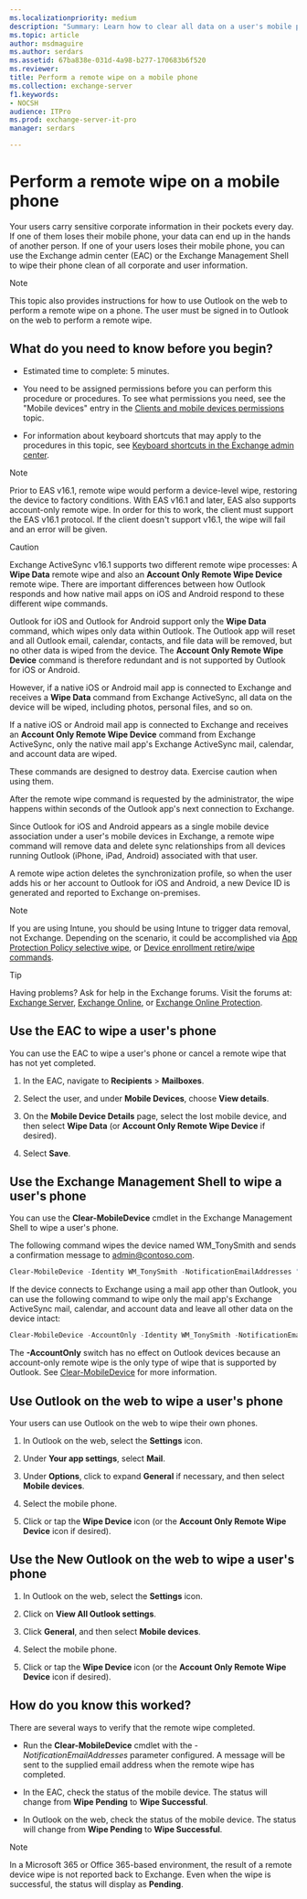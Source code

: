 ```yaml
---
ms.localizationpriority: medium
description: "Summary: Learn how to clear all data on a user's mobile phone in the Exchange admin center."
ms.topic: article
author: msdmaguire
ms.author: serdars
ms.assetid: 67ba838e-031d-4a98-b277-170683b6f520
ms.reviewer: 
title: Perform a remote wipe on a mobile phone
ms.collection: exchange-server
f1.keywords:
- NOCSH
audience: ITPro
ms.prod: exchange-server-it-pro
manager: serdars

---
```


# Perform a remote wipe on a mobile phone

Your users carry sensitive corporate information in their pockets every day. If one of them loses their mobile phone, your data can end up in the hands of another person. If one of your users loses their mobile phone, you can use the Exchange admin center (EAC) or the Exchange Management Shell to wipe their phone clean of all corporate and user information.

> [!NOTE]
> This topic also provides instructions for how to use Outlook on the web to perform a remote wipe on a phone. The user must be signed in to Outlook on the web to perform a remote wipe.

## What do you need to know before you begin?

- Estimated time to complete: 5 minutes.

- You need to be assigned permissions before you can perform this procedure or procedures. To see what permissions you need, see the "Mobile devices" entry in the [Clients and mobile devices permissions](../../permissions/feature-permissions/client-and-mobile-device-permissions.md) topic.

- For information about keyboard shortcuts that may apply to the procedures in this topic, see [Keyboard shortcuts in the Exchange admin center](../../about-documentation/exchange-admin-center-keyboard-shortcuts.md).

> [!NOTE]
> Prior to EAS v16.1, remote wipe would perform a device-level wipe, restoring the device to factory conditions. With EAS v16.1 and later, EAS also supports account-only remote wipe. In order for this to work, the client must support the EAS v16.1 protocol. If the client doesn't support v16.1, the wipe will fail and an error will be given.

> [!CAUTION]
> Exchange ActiveSync v16.1 supports two different remote wipe processes: A **Wipe Data** remote wipe and also an **Account Only Remote Wipe Device** remote wipe. There are important differences between how Outlook responds and how native mail apps on iOS and Android respond to these different wipe commands.
>
> Outlook for iOS and Outlook for Android support only the **Wipe Data** command, which wipes only data within Outlook. The Outlook app will reset and all Outlook email, calendar, contacts, and file data will be removed, but no other data is wiped from the device. The **Account Only Remote Wipe Device** command is therefore redundant and is not supported by Outlook for iOS or Android.
>
> However, if a native iOS or Android mail app is connected to Exchange and receives a **Wipe Data** command from Exchange ActiveSync, all data on the device will be wiped, including photos, personal files, and so on.
>
> If a native iOS or Android mail app is connected to Exchange and receives an **Account Only Remote Wipe Device** command from Exchange ActiveSync, only the native mail app's Exchange ActiveSync mail, calendar, and account data are wiped.
>
> These commands are designed to destroy data. Exercise caution when using them.

After the remote wipe command is requested by the administrator, the wipe happens within seconds of the Outlook app's next connection to Exchange.

Since Outlook for iOS and Android appears as a single mobile device association under a user's mobile devices in Exchange, a remote wipe command will remove data and delete sync relationships from all devices running Outlook (iPhone, iPad, Android) associated with that user.

A remote wipe action deletes the synchronization profile, so when the user adds his or her account to Outlook for iOS and Android, a new Device ID is generated and reported to Exchange on-premises.

> [!NOTE]
> If you are using Intune, you should be using Intune to trigger data removal, not Exchange. Depending on the scenario, it could be accomplished via [App Protection Policy selective wipe](/intune/apps-selective-wipe), or [Device enrollment retire/wipe commands](/intune/devices-wipe).

> [!TIP]
> Having problems? Ask for help in the Exchange forums. Visit the forums at: [Exchange Server](https://social.technet.microsoft.com/forums/office/home?category=exchangeserver), [Exchange Online](https://social.technet.microsoft.com/forums/msonline/home?forum=onlineservicesexchange), or [Exchange Online Protection](https://social.technet.microsoft.com/forums/forefront/home?forum=FOPE).

## Use the EAC to wipe a user's phone

You can use the EAC to wipe a user's phone or cancel a remote wipe that has not yet completed.

1. In the EAC, navigate to **Recipients** \> **Mailboxes**.

2. Select the user, and under **Mobile Devices**, choose **View details**.

3. On the **Mobile Device Details** page, select the lost mobile device, and then select **Wipe Data** (or **Account Only Remote Wipe Device** if desired).

4. Select **Save**.

## Use the Exchange Management Shell to wipe a user's phone

You can use the **Clear-MobileDevice** cmdlet in the Exchange Management Shell to wipe a user's phone.

The following command wipes the device named WM_TonySmith and sends a confirmation message to admin@contoso.com.

```PowerShell
Clear-MobileDevice -Identity WM_TonySmith -NotificationEmailAddresses "admin@contoso.com"
```

If the device connects to Exchange using a mail app other than Outlook, you can use the following command to wipe only the mail app's Exchange ActiveSync mail, calendar, and account data and leave all other data on the device intact:

```PowerShell
Clear-MobileDevice -AccountOnly -Identity WM_TonySmith -NotificationEmailAddresses "admin@contoso.com"
```

The **-AccountOnly** switch has no effect on Outlook devices because an account-only remote wipe is the only type of wipe that is supported by Outlook. See [Clear-MobileDevice](/powershell/module/exchange/clear-mobiledevice) for more information.

## Use Outlook on the web to wipe a user's phone

Your users can use Outlook on the web to wipe their own phones.

1. In Outlook on the web, select the **Settings** icon.

2. Under **Your app settings**, select **Mail**.

3. Under **Options**, click to expand **General** if necessary, and then select **Mobile devices**.

4. Select the mobile phone.

5. Click or tap the **Wipe Device** icon (or the **Account Only Remote Wipe Device** icon if desired).

## Use the New Outlook on the web to wipe a user's phone

1. In Outlook on the web, select the **Settings** icon.

2. Click on **View All Outlook settings**.

3. Click **General**,  and then select **Mobile devices**.

4. Select the mobile phone.

5. Click or tap the **Wipe Device** icon (or the **Account Only Remote Wipe Device** icon if desired).

## How do you know this worked?

There are several ways to verify that the remote wipe completed.

- Run the **Clear-MobileDevice** cmdlet with the _-NotificationEmailAddresses_ parameter configured. A message will be sent to the supplied email address when the remote wipe has completed.

- In the EAC, check the status of the mobile device. The status will change from **Wipe Pending** to **Wipe Successful**.

- In Outlook on the web, check the status of the mobile device. The status will change from **Wipe Pending** to **Wipe Successful**.

> [!NOTE]
> In a Microsoft 365 or Office 365-based environment, the result of a remote device wipe is not reported back to Exchange. Even when the wipe is successful, the status will display as **Pending**.